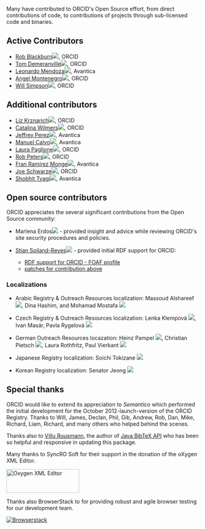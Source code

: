 Many have contributed to ORCID's Open Source effort, from direct contributions of code, to contributions of projects through sub-licensed code and binaries.

## Active Contributors
* [Rob Blackburn](https://github.com/dreamofaredbird)<a href="https://orcid.org/0000-0003-0187-9064" width="16" height="16" target="_blank"><img src="https://orcid.org/sites/default/files/images/orcid_16x16(1).gif" border="0"></a>, ORCID
* [Tom Demeranville](https://github.com/TomDemeranville)<a href="https://orcid.org/0000-0003-0902-4386" width="16" height="16" target="_blank"><img src="https://orcid.org/sites/default/files/images/orcid_16x16(1).gif" border="0"></a>, ORCID
* [Leonardo Mendoza](https://github.com/leomendoza123)<a href="https://orcid.org/0000-0002-6914-8682" width="16" height="16" target="_blank"><img src="https://orcid.org/sites/default/files/images/orcid_16x16(1).gif" border="0"></a>, Avantica
* [Angel Montenegro](https://github.com/amontenegro)<a href="https://orcid.org/0000-0002-7869-831X" width="16" height="16" target="_blank"><img src="https://orcid.org/sites/default/files/images/orcid_16x16(1).gif" border="0"></a>, ORCID
* [Will Simpson](https://github.com/wjrsimpson)<a href="https://orcid.org/0000-0003-4654-1403" width="16" height="16" target="_blank"><img src="https://orcid.org/sites/default/files/images/orcid_16x16(1).gif" border="0"></a>, ORCID

## Additional contributors
* [Liz Krznarich](https://github.com/lizkrznarich)<a href="https://orcid.org/0000-0001-6622-4910" width="16" height="16" target="_blank"><img src="https://orcid.org/sites/default/files/images/orcid_16x16(1).gif" border="0"></a>, ORCID
* [Catalina Wilmers](https://github.com/caoyler)<a href="https://orcid.org/0000-0002-1982-1816" width="16" height="16" target="_blank"><img src="https://orcid.org/sites/default/files/images/orcid_16x16(1).gif" border="0"></a>, ORCID
* [Jeffrey Perez](https://github.com/jpeerz)<a href="https://orcid.org/0000-0002-1615-2928" width="16" height="16" target="_blank"><img src="https://orcid.org/sites/default/files/images/orcid_16x16(1).gif" border="0"></a>, Avantica
* [Manuel Calvo](https://github.com/mjcalvo21)<a href="https://orcid.org/0000-0002-9982-7811" width="16" height="16" target="_blank"><img src="https://orcid.org/sites/default/files/images/orcid_16x16(1).gif" border="0"></a>, Avantica
* [Laura Paglione](https://github.com/Laura-ORCID)<a href="https://orcid.org/0000-0003-3188-6273" width="16" height="16" target="_blank"><img src="https://orcid.org/sites/default/files/images/orcid_16x16(1).gif" border="0"></a>, ORCID
* [Rob Peters](https://github.com/rcpeters)<a href="https://orcid.org/0000-0002-0036-9460" width="16" height="16" target="_blank"><img src="https://orcid.org/sites/default/files/images/orcid_16x16(1).gif" border="0"></a>, ORCID
* [Fran Ramírez Monge](https://github.com/hexplus)<a href="https://orcid.org/0000-0002-3183-6594" width="16" height="16" target="_blank"><img src="https://orcid.org/sites/default/files/images/orcid_16x16(1).gif" border="0"></a>, Avantica
* [Joe Schwarze](https://github.com/Jschwar)<a href="https://orcid.org/0000-0003-4895-6493" width="16" height="16" target="_blank"><img src="https://orcid.org/sites/default/files/images/orcid_16x16(1).gif" border="0"></a>, ORCID
* [Shobhit Tyagi](https://github.com/nitw-shobhit)<a href="https://orcid.org/0000-0002-9961-7814" width="16" height="16" target="_blank"><img src="https://orcid.org/sites/default/files/images/orcid_16x16(1).gif" border="0"></a>, Avantica

## Open source contributors
ORCID appreciates the several significant contributions from the Open Source community:

* Marlena Erdos<a href="https://orcid.org/0000-0003-2337-8252" width="16" height="16" target="_blank"><img src="https://orcid.org/sites/default/files/images/orcid_16x16(1).gif" border="0"></a> - provided insight and advice while reviewing ORCID's site security procedures and policies.

* [Stian Soiland-Reyes](https://github.com/stain)<a href="https://orcid.org/0000-0001-9842-9718" width="16" height="16" target="_blank"><img src="https://orcid.org/sites/default/files/images/orcid_16x16(1).gif" border="0"></a> - provided initial RDF support for ORCID:
    * [RDF support for ORCID - FOAF profile](https://github.com/ORCID/ORCID-Source/pull/235)
    * [patches for contribution above](https://github.com/ORCID/ORCID-Source/pull/656)

### Localizations

* Arabic Registry & Outreach Resources localization: Massoud Alshareef <a href="https://orcid.org/0000-0003-2277-2717" width="16" height="16" target="_blank"><img src="https://orcid.org/sites/default/files/images/orcid_16x16(1).gif" border="0"></a>, Dina Hashim, and Mohamad Mostafa <a href="https://orcid.org/0000-0003-0768-6642" width="16" height="16" target="_blank"><img src="https://orcid.org/sites/default/files/images/orcid_16x16(1).gif" border="0"></a>

* Czech Registry & Outreach Resources localization: Lenka Klempová <a href="https://orcid.org/0000-0002-8383-2536" width="16" height="16" target="_blank"><img src="https://orcid.org/sites/default/files/images/orcid_16x16(1).gif" border="0"></a>, Ivan Masár, Pavla Rygelová  <a href="https://orcid.org/0000-0001-7665-3276" width="16" height="16" target="_blank"><img src="https://orcid.org/sites/default/files/images/orcid_16x16(1).gif" border="0"></a>

* German Outreach Resources locazation:  Heinz Pampel <a href="https://orcid.org/0000-0003-3334-2771" width="16" height="16" target="_blank"><img src="https://orcid.org/sites/default/files/images/orcid_16x16(1).gif" border="0"></a>, Christian Pietsch <a href="https://orcid.org/0000-0001-8778-1273" width="16" height="16" target="_blank"><img src="https://orcid.org/sites/default/files/images/orcid_16x16(1).gif" border="0"></a>, Laura Rothfritz, Paul Vierkant <a href="https://orcid.org/0000-0003-4448-3844" width="16" height="16" target="_blank"><img src="https://orcid.org/sites/default/files/images/orcid_16x16(1).gif" border="0"></a>

* Japanese Registry localization: Soichi Tokizane <a href="https://orcid.org/0000-0003-1236-1930" width="16" height="16" target="_blank"><img src="https://orcid.org/sites/default/files/images/orcid_16x16(1).gif" border="0"></a>

* Korean Registry localization: Senator Jeong <a href="https://orcid.org/0000-0002-4004-3510" width="16" height="16" target="_blank"><img src="https://orcid.org/sites/default/files/images/orcid_16x16(1).gif" border="0"></a>



## Special thanks
ORCID would like to extend its appreciation to *Semantico* which performed the initial development for the October 2012-launch-version of the ORCID Registry. Thanks to Will, James, Declan, Phil, Gib, Andrew, Rob, Dan, Mike, Richard, Liam, Richard, and many others who helped behind the scenes.

Thanks also to [Villu Ruusmann](https://masterbranch.com/villu.ruusmann), the author of [Java BibTeX API](http://code.google.com/p/java-bibtex/) who has been so helpful and responsive in updating this package.

Many thanks to SyncRO Soft for their support in the donation of the oXygen XML Editor.

<a href="http://www.oxygenxml.com" title="Oxygen XML Editor"><img src="http://www.oxygenxml.com/img/resources/oxygen190x62.png" width="190" height="62" alt="Oxygen XML Editor" border="0"/></a>


Thanks also BrowserStack to for providing robust and agile browser testing for our development team.

 [![Browserstack](docs/img/browserstack-logo-190x100.png)](https://www.browserstack.com/)
